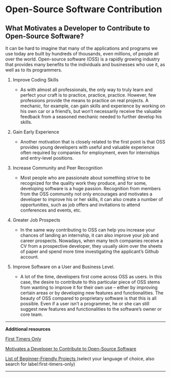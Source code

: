 # Open-Source Software Contribution

## What Motivates a Developer to Contribute to Open-Source Software?

It can be hard to imagine that many of the applications and programs we use today are built by hundreds of thousands, even millions, of people all over the world. Open-source software (OSS) is a rapidly growing industry that provides many benefits to the individuals and businesses who use it, as well as to its programmers.

1. Improve Coding Skills

    * As with almost all professionals, the only way to truly learn and perfect your craft is to practice, practice, practice. However, few professions provide the means to practice on real projects. A mechanic, for example, can gain skills and experience by working on his own car or a friend’s, but won’t necessarily receive the valuable feedback from a seasoned mechanic needed to further develop his skills.

2. Gain Early Experience

    * Another motivation that is closely related to the first point is that OSS provides young developers with useful and valuable experience often required by companies for employment, even for internships and entry-level positions.

3. Increase Community and Peer Recognition

    * Most people who are passionate about something strive to be recognized for the quality work they produce, and for some, developing software is a huge passion. Recognition from members from the OSS community not only encourages and motivates a developer to improve his or her skills, it can also create a number of opportunities, such as job offers and invitations to attend conferences and events, etc.

4. Greater Job Prospects

    * In the same way contributing to OSS can help you increase your chances of landing an internship, it can also improve your job and career prospects. Nowadays, when many tech companies receive a CV from a prospective developer, they usually skim over the sheets of paper and spend more time investigating the applicant’s Github account.

5. Improve Software on a User and Business Level.

    * A lot of the time, developers first come across OSS as users. In this case, the desire to contribute to this particular piece of OSS stems from wanting to improve it for their own use – either by improving certain areas or by developing new features and functionalities. The beauty of OSS compared to proprietary software is that this is all possible. Even if a user isn’t a programmer, he or she can still suggest new features and functionalities to the software’s owner or core team.

**************
**Additional resources**

[First Timers Only](https://www.firsttimersonly.com/)

[Motivates a Developer to Contribute to Open-Source Software](https://clearcode.cc/blog/why-developers-contribute-open-source-software/)

[List of Beginner-Friendly Projects ](https://github.com/search?q=label%3Agood-first-issue+archived%3Afalse)
(select your language of choice, also search for label:first-timers-only)
**************